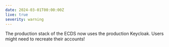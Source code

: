 ```yaml
---
date: 2024-03-01T00:00:00Z
live: true
severity: warning
---
```


The production stack of the ECDS now uses the production Keycloak. Users might need to recreate their accounts!
